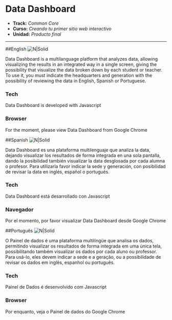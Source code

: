 # Data Dashboard

* **Track:** _Common Core_
* **Curso:** _Creando tu primer sitio web interactivo_
* **Unidad:** _Producto final_

***
##English
![N|Solid](https://www.dropbox.com/pri/get/readme01.gif?_subject_uid=439051181&raw=1&revision_id=A_P7JcRAWgE16q4ToDFBfkVa7yN6Bd_3NOQYAZ4NVp_WxXOzXsiDL3YmMvvNqZ1h_jfcqc-LCcIc2Nda--1fksHOoH5E3elxwQsI6MySZ6AnYhYLh2lFuFvHBagKhzrCCqI&size=2048x1536&size_mode=3&w=AACMbCenu23bRu0gAKC6uUQu2M1DCXsvPsKy0nVRUb_TGQ)

Data Dashboard is a multilanguage platform that analyzes data, allowing visualizing the results in an integrated way in a single screen, giving the possibility that visualize the data broken down by each student or teacher.
To use it, you must indicate the headquarters and generation with the possibility of reviewing the data in English, Spanish or Portuguese.

### Tech
Data Dashboard is developed with Javascript

### Browser
For the moment, please view Data Dashboard from Google Chrome

##Spanish
![N|Solid](https://www.dropbox.com/pri/get/readme01.gif?_subject_uid=439051181&raw=1&revision_id=A_P7JcRAWgE16q4ToDFBfkVa7yN6Bd_3NOQYAZ4NVp_WxXOzXsiDL3YmMvvNqZ1h_jfcqc-LCcIc2Nda--1fksHOoH5E3elxwQsI6MySZ6AnYhYLh2lFuFvHBagKhzrCCqI&size=2048x1536&size_mode=3&w=AACMbCenu23bRu0gAKC6uUQu2M1DCXsvPsKy0nVRUb_TGQ)

Data Dashboard es una plataforma multilenguaje que analiza la data, dejando visualizar los resultados de forma integrada en una sola pantalla, dando la posibilidad también visualizar la data desglosada por cada alumna o profesor.
Para utilizarla favor indicar la sede y generación, con posibilidad de revisar la data en inglés, español o portugués.

### Tech
Data Dashboard está desarrollado con Javascript

### Navegador
Por el momento, por favor visualizar Data Dashboard desde Google Chrome

##Português
![N|Solid](https://www.dropbox.com/pri/get/readme01.gif?_subject_uid=439051181&raw=1&revision_id=A_P7JcRAWgE16q4ToDFBfkVa7yN6Bd_3NOQYAZ4NVp_WxXOzXsiDL3YmMvvNqZ1h_jfcqc-LCcIc2Nda--1fksHOoH5E3elxwQsI6MySZ6AnYhYLh2lFuFvHBagKhzrCCqI&size=2048x1536&size_mode=3&w=AACMbCenu23bRu0gAKC6uUQu2M1DCXsvPsKy0nVRUb_TGQ)

O Painel de dados é uma plataforma multilíngüe que analisa os dados, permitindo visualizar os resultados de forma integrada em uma única tela, possibilitando também visualizar os dados por cada aluno ou professor.
Para usá-lo, eles devem indicar a sede e a geração, ou a possibilidade de revisar os dados em inglês, espanhol ou português.

### Tech
Painel de Dados é desenvolvido com Javascript

### Browser
Por enquanto, veja o Painel de dados do Google Chrome

